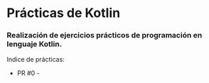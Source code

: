 # Prácticas de Kotlin  
### Realización de ejercicios prácticos de programación en lenguaje Kotlin.

Indice de prácticas:

* PR #0 -  
